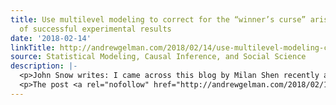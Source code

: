 ```yaml
---
title: Use multilevel modeling to correct for the “winner’s curse” arising from selection
  of successful experimental results
date: '2018-02-14'
linkTitle: http://andrewgelman.com/2018/02/14/use-multilevel-modeling-correct-winners-curse-arising-selection-successful-experimental-results/
source: Statistical Modeling, Causal Inference, and Social Science
description: |-
  <p>John Snow writes: I came across this blog by Milan Shen recently and thought you might find it interesting. A couple of things jumped out at me. It seemed like the so-called &#8216;Winner&#8217;s Curse&#8217; is just another way of describing the statistical significance filter. It also doesn&#8217;t look like their correction method is very effective. [&#8230;]</p>
  <p>The post <a rel="nofollow" href="http://andrewgelman.com/2018/02/14/use-multilevel-modeling-correct-winners-curse-arising-sel
---
```

